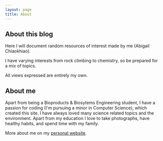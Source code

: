 ```yaml
---
layout: page
title: About
---
```

## About this blog
Here I will document random resources of interest made by me (Abigail Chiaokhiao).

I have varying interests from rock climbing to chemistry, so be prepared for a mix of topics.

All views expressed are entirely my own.

## About me
Apart from being a Bioproducts & Biosytems Engineering student, I have a passion for coding (I'm pursuing a minor in Computer Science), which created this site. I have always loved many science related topics and the environment. Apart from my education I love to take photographs, have healthy habits, and spend time with my family.

More about me on my [personal website](http://abichi.github.io).
